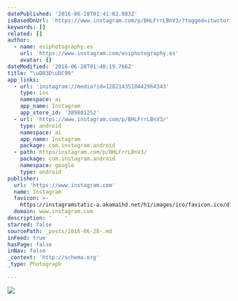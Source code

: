 ```yaml
---
datePublished: '2016-06-28T01:41:02.083Z'
isBasedOnUrl: 'https://www.instagram.com/p/BHLFrrLBnV3/?tagged=itwstories'
keywords: []
related: []
author:
  - name: esiphotography.es
    url: 'https://www.instagram.com/esiphotography.es'
    avatar: {}
dateModified: '2016-06-28T01:40:19.766Z'
title: "\uD83D\uDC99"
app_links:
  - url: 'instagram://media?id=1282143510442964343'
    type: ios
    namespace: ai
    app_name: Instagram
    app_store_id: '389801252'
  - url: 'https://www.instagram.com/p/BHLFrrLBnV3/'
    type: android
    namespace: ai
    app_name: Instagram
    package: com.instagram.android
  - path: https/instagram.com/p/BHLFrrLBnV3/
    package: com.instagram.android
    namespace: google
    type: android
publisher:
  url: 'https://www.instagram.com'
  name: Instagram
  favicon: >-
    https://instagramstatic-a.akamaihd.net/h1/images/ico/favicon.ico/dfa85bb1fd63.ico
  domain: www.instagram.com
description: '    '
starred: false
sourcePath: _posts/2016-06-28-.md
inFeed: true
hasPage: false
inNav: false
_context: 'http://schema.org'
_type: Photograph

---
```

![    ](https://imgflo.herokuapp.com/graph/vahj1ThiexotieMo/6d89c5804d1f86561cd236b36cc7b95e/croprotate.jpg?cropheight=437&cropwidth=640&degrees=0&input=https%3A%2F%2Fscontent.cdninstagram.com%2Ft51.2885-15%2Fs640x640%2Fsh0.08%2Fe35%2F13534566_293435614360216_174918130_n.jpg%3Fig_cache_key%3DMTI4MjE0MzUxMDQ0Mjk2NDM0Mw%253D%253D.2&x=0&y=107)